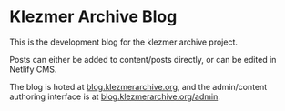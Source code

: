 Klezmer Archive Blog
====================


This is the development blog for the klezmer archive project.

Posts can either be added to content/posts directly, or can be edited in Netlify CMS.

The blog is hoted at [blog.klezmerarchive.org](), and the admin/content authoring interface is at [blog.klezmerarchive.org/admin]().

